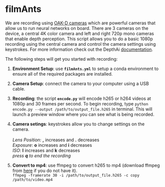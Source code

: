 # filmAnts
We are recording using [OAK-D cameras](https://shop.luxonis.com/products/1098obcenclosure) which are powerful cameras that allow us to run neural networks on board. There are 3 cameras on the device, a central 4K color camera and left and right 720p mono cameras that enable depth perception. This script allows you to do a basic 1080p recording using the central camera and control the camera settings using keystrokes. For more information check out the DepthAi [documentation](https://docs.luxonis.com/en/latest/).

The following steps will get you started with recording:

1. **Environment Setup**: use **`filmAnts.yml`** to setup a conda environment to ensure all of the required packages are installed.

2. **Camera Setup**: connect the camera to your computer using a USB cable.

3. **Recording**: the script **`encode.py`** will encode h265 or h264 videos at 1080p and 30 frames per second. To begin recording, type 
`python encode.py --output /path/to/output_file.h265` in terminal. This will launch a preview window where you can see what is being recorded. 

4. **Camera setings**: keystrokes allow you to change settings on the camera. \
\
*Lens Position*: **,** increases and **.** decreases \
*Exposure*: **o** increases and **i** decreases \
*ISO*: **l** increases and **k** decreases \
 *press **q** to end the recording* 
 
 5. **Convert to mp4**: use ffmpeg to convert h265 to mp4 (download ffmpeg from [here](https://www.ffmpeg.org/) if you do not have it). \
 `ffmpeg -framerate 30 -i /path/to/output_file.h265 -c copy /path/to/video.mp4`

